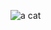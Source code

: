 ![a cat](https://user-images.githubusercontent.com/74038190/212741999-016fddbd-617a-4448-8042-0ecf907aea25.gif)